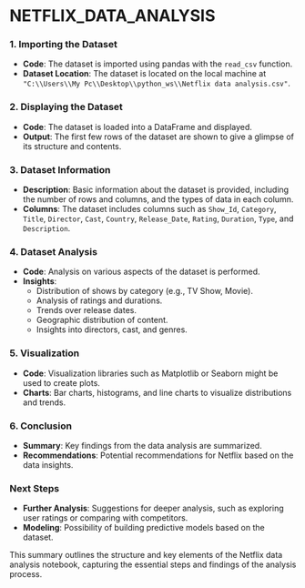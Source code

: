 # NETFLIX_DATA_ANALYSIS


### 1. Importing the Dataset
   - **Code**: The dataset is imported using pandas with the `read_csv` function.
   - **Dataset Location**: The dataset is located on the local machine at `"C:\\Users\\My Pc\\Desktop\\python_ws\\Netflix data analysis.csv"`.

### 2. Displaying the Dataset
   - **Code**: The dataset is loaded into a DataFrame and displayed.
   - **Output**: The first few rows of the dataset are shown to give a glimpse of its structure and contents.

### 3. Dataset Information
   - **Description**: Basic information about the dataset is provided, including the number of rows and columns, and the types of data in each column.
   - **Columns**: The dataset includes columns such as `Show_Id`, `Category`, `Title`, `Director`, `Cast`, `Country`, `Release_Date`, `Rating`, `Duration`, `Type`, and `Description`.

### 4. Dataset Analysis
   - **Code**: Analysis on various aspects of the dataset is performed.
   - **Insights**:
     - Distribution of shows by category (e.g., TV Show, Movie).
     - Analysis of ratings and durations.
     - Trends over release dates.
     - Geographic distribution of content.
     - Insights into directors, cast, and genres.

### 5. Visualization
   - **Code**: Visualization libraries such as Matplotlib or Seaborn might be used to create plots.
   - **Charts**: Bar charts, histograms, and line charts to visualize distributions and trends.

### 6. Conclusion
   - **Summary**: Key findings from the data analysis are summarized.
   - **Recommendations**: Potential recommendations for Netflix based on the data insights.

### Next Steps
   - **Further Analysis**: Suggestions for deeper analysis, such as exploring user ratings or comparing with competitors.
   - **Modeling**: Possibility of building predictive models based on the dataset.

This summary outlines the structure and key elements of the Netflix data analysis notebook, capturing the essential steps and findings of the analysis process.
